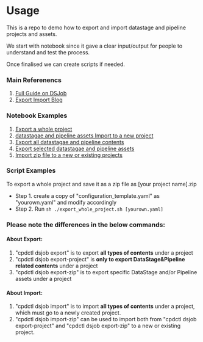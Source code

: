 # Usage

This is a repo to demo how to export and import datastage and pipeline projects and assets.

We start with notebook since it gave a clear input/output for people to understand and test the process. 

Once finalised we can create scripts if needed. 

### Main Referenencs
1. [Full Guide on DSJob](https://github.com/IBM/DataStage/blob/main/dsjob/dsjob.4.8.5.md)
2. [Export Import Blog](https://github.com/IBM/DataStage/blob/main/dsjob/blogs/export-import.md)


### Notebook Examples
1. [Export a whole project](./export_whole_project.sh)
2. [datastagae and pipeline assets Import to a new project](./import_whole_project.ipynb)
3. [Export all datastagae and pipeline contents](./export_ds_wp_project.ipynb)
4. [Export selected datastagae and pipeline assets](./export_assets.ipynb)
5. [Import zip file to a new or existing projects](./import_zip_2_project.ipynb)

### Script Examples
To export a whole project and save it as a zip file as [your project name].zip
- Step 1. create a copy of "configuration_template.yaml" as "yourown.yaml" and modify accordingly
- Step 2. Run
```sh ./export_whole_project.sh [yourown.yaml]```
  

### Please note the differences in the below commands:

#### About Export:
1. "cpdctl dsjob export" is to export **all types of contents** under a project
2. "cpdctl dsjob export-project" is **only to export DataStage&Pipeline related contents** under a project
3. "cpdctl dsjob export-zip" is to export specific DataStage and/or Pipeline assets under a project
   
#### About Import:
1. "cpdctl dsjob import" is to import **all types of contents** under a project, which must go to a newly created project.
2. "cpdctl dsjob import-zip" can be used to import both from  "cpdctl dsjob export-project" and "cpdctl dsjob export-zip" to a new or existing project.


